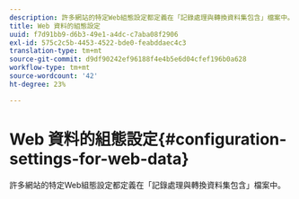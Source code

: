 ```yaml
---
description: 許多網站的特定Web組態設定都定義在「記錄處理與轉換資料集包含」檔案中。
title: Web 資料的組態設定
uuid: f7d91bb9-d6b3-49e1-a4dc-c7aba08f2906
exl-id: 575c2c5b-4453-4522-bde0-feabddaec4c3
translation-type: tm+mt
source-git-commit: d9df90242ef96188f4e4b5e6d04cfef196b0a628
workflow-type: tm+mt
source-wordcount: '42'
ht-degree: 23%

---
```


# Web 資料的組態設定{#configuration-settings-for-web-data}

許多網站的特定Web組態設定都定義在「記錄處理與轉換資料集包含」檔案中。
